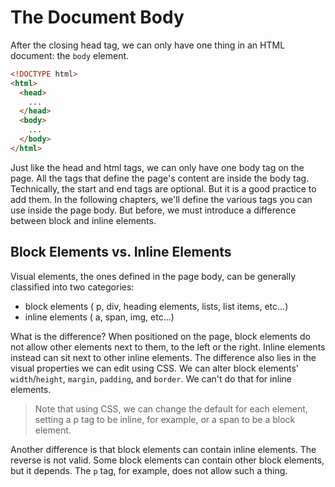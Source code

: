 # The Document Body

After the closing head tag, we can only have one thing in an HTML document: the `body` element.

```html
<!DOCTYPE html>
<html>
  <head>
    ... 
  </head>
  <body>
    ... 
  </body>
</html>
```

Just like the head and html tags, we can only have one body tag on the page.
All the tags that define the page's content are inside the body tag.
Technically, the start and end tags are optional. But it is a good practice to add them.
In the following chapters, we'll define the various tags you can use inside the page body.
But before, we must introduce a difference between block and inline elements.

## Block Elements vs. Inline Elements

Visual elements, the ones defined in the page body, can be generally classified into two categories:

- block elements ( p, div, heading elements, lists, list items, etc...)
- inline elements ( a, span, img, etc...)

What is the difference?
When positioned on the page, block elements do not allow other elements next to them, to the left or the right.
Inline elements instead can sit next to other inline elements.
The difference also lies in the visual properties we can edit using CSS. We can alter block elements' `width`/`height`, `margin`, `padding`, and `border`. We can't do that for inline elements.

> Note that using CSS, we can change the default for each element, setting a p tag to be inline, for example, or a span to be a block element.

Another difference is that block elements can contain inline elements. The reverse is not valid.
Some block elements can contain other block elements, but it depends. The `p` tag, for example, does not allow such a thing.
